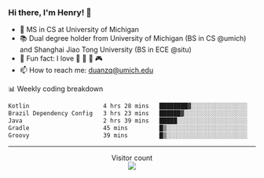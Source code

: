 ### Hi there, I'm Henry! 👋

- 🔭 MS in CS at University of Michigan
- 📚 Dual degree holder from University of Michigan (BS in CS @umich) and Shanghai Jiao Tong University (BS in ECE @situ)
- 🍁 Fun fact: I love 📸 🏓 🍜 🎮
- 📫 How to reach me: [duanzq@umich.edu](mailto:duanzq@umich.edu)

📊 Weekly coding breakdown
<!--START_SECTION:waka-->

```txt
Kotlin                     4 hrs 28 mins   ████████▓░░░░░░░░░░░░░░░░   34.53 %
Brazil Dependency Config   3 hrs 23 mins   ██████▓░░░░░░░░░░░░░░░░░░   26.21 %
Java                       2 hrs 39 mins   █████░░░░░░░░░░░░░░░░░░░░   20.49 %
Gradle                     45 mins         █▒░░░░░░░░░░░░░░░░░░░░░░░   05.88 %
Groovy                     39 mins         █▒░░░░░░░░░░░░░░░░░░░░░░░   05.07 %
```

<!--END_SECTION:waka-->

***
<p align="center"> 
  Visitor count<br>
  <img src="https://profile-counter.glitch.me/zlzq-duanzq/count.svg" />
</p>

<!-- ![Henry Duan's GitHub stats](https://github-readme-stats.vercel.app/api?username=zlzq-duanzq&show_icons=true)

![trophy](https://github-profile-trophy.vercel.app/?username=zlzq-duanzq&column=7)

[![Top Langs](https://github-readme-stats.vercel.app/api/top-langs/?username=zlzq-duanzq&layout=compact)](https://github.com/zlzq-duanzq/github-readme-stats) -->
